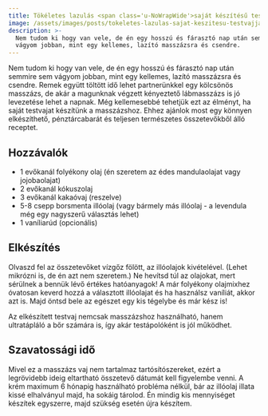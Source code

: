 ```yaml
---
title: Tökéletes lazulás <span class='u-NoWrapWide'>saját készítésű testvajjal</span>
image: /assets/images/posts/tokeletes-lazulas-sajat-keszitesu-testvajjal-social.jpg
description: >-
  Nem tudom ki hogy van vele, de én egy hosszú és fárasztó nap után semmire sem
  vágyom jobban, mint egy kellemes, lazító masszázsra és csendre.
---
```


Nem tudom ki hogy van vele, de én egy hosszú és fárasztó nap után semmire sem
vágyom jobban, mint egy kellemes, lazító masszázsra és csendre. Remek együtt
töltött idő lehet partnerünkkel egy kölcsönös masszázs, de akár a magunknak
végzett kényeztető lábmasszázs is jó levezetése lehet a napnak. Még kellemesebbé
tehetjük ezt az élményt, ha saját testvajat készítünk a masszázshoz. Ehhez
ajánlok most egy könnyen elkészíthető, pénztárcabarát és teljesen természetes
összetevőkből álló receptet.

## Hozzávalók

*   1 evőkanál folyékony olaj (én szeretem az édes mandulaolajat vagy jojobaolajat)
*   2 evőkanál kókuszolaj
*   3 evőkanál kakaóvaj (reszelve)
*   5-8 csepp borsmenta illóolaj (vagy bármely más illóolaj - a levendula még egy nagyszerű választás lehet)
*   1 vaníliarúd (opcionális)

## Elkészítés

Olvaszd fel az összetevőket vízgőz fölött, az illóolajok kivételével. (Lehet
mikrózni is, de én azt nem szeretem.) Ne hevítsd túl az olajokat, mert sérülnek
a bennük lévő értékes hatóanyagok! A már folyékony olajmixhez óvatosan keverd
hozzá a választott illóolajat és ha használsz vaníliát, akkor azt is. Majd öntsd
bele az egészet egy kis tégelybe és már kész is!

Az elkészített testvaj nemcsak masszázshoz használható, hanem ultratápláló a bőr
számára is, így akár testápolóként is jól működhet.

## Szavatossági idő

Mivel ez a masszázs vaj nem tartalmaz tartósítószereket, ezért a legrövidebb ideig eltartható összetevő dátumát kell figyelembe venni. A krém maximum 6 hónapig
használható probléma nélkül, bár az illóolaj illata kissé elhalványul majd, ha
sokáig tárolod. Én mindig kis mennyiséget készítek egyszerre, majd szükség esetén
újra készítem.



